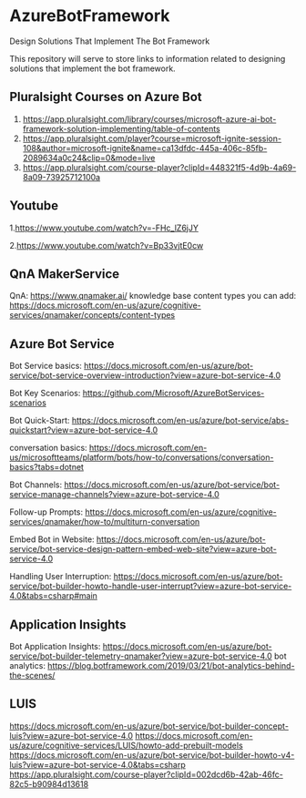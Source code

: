 # AzureBotFramework
Design Solutions That Implement The Bot Framework

This repository will serve to store links to information related to designing solutions that implement the bot framework.


Pluralsight Courses on Azure Bot
--------------------
1. https://app.pluralsight.com/library/courses/microsoft-azure-ai-bot-framework-solution-implementing/table-of-contents
2. https://app.pluralsight.com/player?course=microsoft-ignite-session-108&author=microsoft-ignite&name=ca13dfdc-445a-406c-85fb-2089634a0c24&clip=0&mode=live
3. https://app.pluralsight.com/course-player?clipId=448321f5-4d9b-4a69-8a09-73925712100a

Youtube
--------
1.https://www.youtube.com/watch?v=-FHc_lZ6jJY

2.https://www.youtube.com/watch?v=Bp33vjtE0cw

QnA MakerService
----------
QnA: https://www.qnamaker.ai/
knowledge base content types you can add: https://docs.microsoft.com/en-us/azure/cognitive-services/qnamaker/concepts/content-types

Azure Bot Service
------------------

Bot Service basics: https://docs.microsoft.com/en-us/azure/bot-service/bot-service-overview-introduction?view=azure-bot-service-4.0

Bot Key Scenarios: https://github.com/Microsoft/AzureBotServices-scenarios

Bot Quick-Start: https://docs.microsoft.com/en-us/azure/bot-service/abs-quickstart?view=azure-bot-service-4.0

conversation basics: https://docs.microsoft.com/en-us/microsoftteams/platform/bots/how-to/conversations/conversation-basics?tabs=dotnet

Bot Channels: https://docs.microsoft.com/en-us/azure/bot-service/bot-service-manage-channels?view=azure-bot-service-4.0

Follow-up Prompts: https://docs.microsoft.com/en-us/azure/cognitive-services/qnamaker/how-to/multiturn-conversation

Embed Bot in Website: https://docs.microsoft.com/en-us/azure/bot-service/bot-service-design-pattern-embed-web-site?view=azure-bot-service-4.0

Handling User Interruption: https://docs.microsoft.com/en-us/azure/bot-service/bot-builder-howto-handle-user-interrupt?view=azure-bot-service-4.0&tabs=csharp#main

Application Insights
---------------------
Bot Application Insights: https://docs.microsoft.com/en-us/azure/bot-service/bot-builder-telemetry-qnamaker?view=azure-bot-service-4.0
bot analytics: https://blog.botframework.com/2019/03/21/bot-analytics-behind-the-scenes/

LUIS
----
https://docs.microsoft.com/en-us/azure/bot-service/bot-builder-concept-luis?view=azure-bot-service-4.0
https://docs.microsoft.com/en-us/azure/cognitive-services/LUIS/howto-add-prebuilt-models
https://docs.microsoft.com/en-us/azure/bot-service/bot-builder-howto-v4-luis?view=azure-bot-service-4.0&tabs=csharp
https://app.pluralsight.com/course-player?clipId=002dcd6b-42ab-46fc-82c5-b90984d13618


